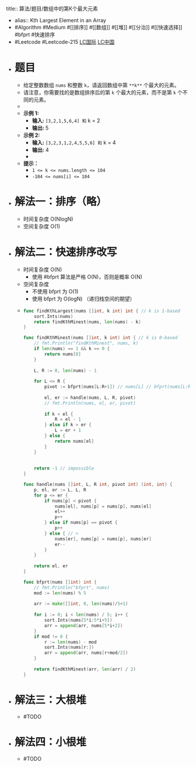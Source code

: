 title:: 算法/题目/数组中的第K个最大元素

- alias:: Kth Largest Element in an Array
- #Algorithm #Medium #[[排序]] #[[数组]] #[[堆]] #[[分治]] #[[快速选择]] #bfprt #快速排序
- #Leetcode #Leetcode-215 [LC国际](https://leetcode.com/problems/kth-largest-element-in-an-array/) [LC中国](https://leetcode-cn.com/problems/kth-largest-element-in-an-array/)
- # 题目
	- 给定整数数组 `nums` 和整数 `k`，请返回数组中第 `**k**` 个最大的元素。
	- 请注意，你需要找的是数组排序后的第 `k` 个最大的元素，而不是第 `k` 个不同的元素。
	-
	- **示例 1:**
		- **输入:** `[3,2,1,5,6,4] 和` k = 2
		- **输出:** 5
	- **示例 2:**
		- **输入:** `[3,2,3,1,2,4,5,5,6] 和` k = 4
		- **输出:** 4
		-
	- **提示：**
		- `1 <= k <= nums.length <= 104`
		- `-104 <= nums[i] <= 104`
- # 解法一：排序（略）
	- 时间复杂度 O(NlogN)
	- 空间复杂度 O(1)
- # 解法二：快速排序改写
	- 时间复杂度 O(N)
		- 使用 #bfprt 算法是严格 O(N)，否则是概率 O(N)
	- 空间复杂度
		- 不使用 bfprt 为 O(1)
		- 使用 bfprt 为 O(logN) （递归栈空间的期望）
	- ```go
	  func findKthLargest(nums []int, k int) int { // k is 1-based    
	      sort.Ints(nums)
	      return findKthMinest(nums, len(nums) - k)
	  }
	  
	  func findKthMinest(nums []int, k int) int { // k is 0-based
	      // fmt.Println("findKthMinest", nums, k)
	      if len(nums) == 1 && k == 0 {
	          return nums[0]
	      }
	      
	      L, R := 0, len(nums) - 1
	      
	      for L <= R {
	          pivot := bfprt(nums[L:R+1]) // nums[L] // bfprt(nums[L:R+1])
	          
	          el, er := handle(nums, L, R, pivot)
	          // fmt.Println(nums, el, er, pivot)
	          
	          if k < el {
	              R = el - 1
	          } else if k > er {
	              L = er + 1
	          } else {
	              return nums[el]
	          }
	      }
	      
	      
	      return -1 // impossible
	  }
	  
	  func handle(nums []int, L, R int, pivot int) (int, int) {
	      p, el, er := L, L, R
	      for p <= er {
	          if nums[p] < pivot {
	              nums[el], nums[p] = nums[p], nums[el]
	              el++
	              p++
	          } else if nums[p] == pivot {
	              p++
	          } else { // >
	              nums[er], nums[p] = nums[p], nums[er]
	              er--
	          }
	      }
	      
	      return el, er
	  }
	  
	  func bfprt(nums []int) int {
	      // fmt.Println("bfprt", nums)
	      mod := len(nums) % 5
	      
	      arr := make([]int, 0, len(nums)/5+1)
	      
	      for i := 0; i < len(nums) / 5; i++ {
	          sort.Ints(nums[5*i:5*i+5])
	          arr = append(arr, nums[5*i+2])
	      }
	      if mod != 0 {
	          r := len(nums) - mod
	          sort.Ints(nums[r:])
	          arr = append(arr, nums[r+mod/2])
	      }
	      
	      return findKthMinest(arr, len(arr) / 2)
	  }
	  ```
- # 解法三：大根堆
	- #TODO
- # 解法四：小根堆
	- #TODO